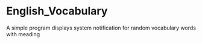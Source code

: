 # English_Vocabulary
A simple program displays system notification for random vocabulary words with meading
